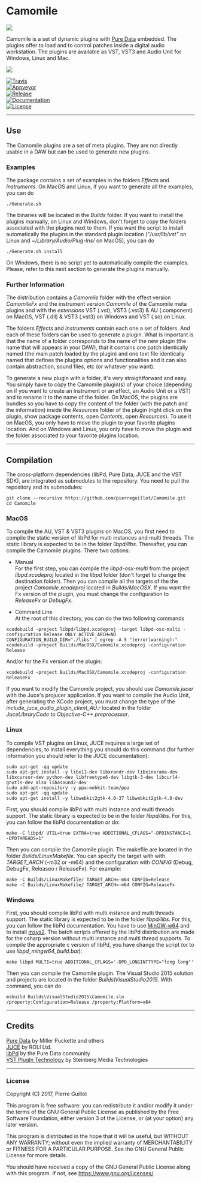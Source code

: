 # Camomile
![](https://cloud.githubusercontent.com/assets/1409918/13611206/9433a744-e561-11e5-8b30-7def4dd19cdd.png)

Camomile is a set of dynamic plugins with [Pure Data](http://msp.ucsd.edu/software.html) embedded. The plugins offer to load and to control patches inside a digital audio workstation. The plugins are available as VST, VST3 and Audio Unit for Windows, Linux and Mac.

![](https://user-images.githubusercontent.com/1409918/33525056-df370e88-d827-11e7-9a29-db05d3fc61c0.png)


[![Travis](https://img.shields.io/travis/pierreguillot/Camomile.svg?label=travis)](https://travis-ci.org/pierreguillot/Camomile)  
[![Appveyor](https://img.shields.io/appveyor/ci/pierreguillot/Camomile.svg?label=appveyor)](https://ci.appveyor.com/project/pierreguillot/camomile/history)  
[![Release](https://img.shields.io/github/release/pierreguillot/Camomile.svg)](https://github.com/pierreguillot/Camomile/releases/latest)  
[![Documentation](https://img.shields.io/badge/wiki-documentation-blue.svg)](https://github.com/pierreguillot/Camomile/wiki)  
[![License](https://img.shields.io/badge/License-GPL--v3-blue.svg)](https://github.com/pierreguillot/Camomile/blob/master/LICENSE)

---
## Use

The Camomile plugins are a set of meta plugins. They are not directly usable in a DAW but can be used to generate new plugins.

### Examples
The package contains a set of examples in the folders *Effects* and *Instruments*. On MacOS and Linux, if you want to generate all the examples, you can do
```
./Generate.sh
```
The binaries will be located in the *Builds* folder. If you want to install the plugins manually, on Linux and Windows, don't forget to copy the folders associated with the plugins next to them. If you want the script to install automatically the plugins in the standard plugin location (*"/usr/lib/vst"* on Linux and *~/Library/Audio/Plug-Ins/* on MacOS), you can do
```
./Generate.sh install
```
On Windows, there is no script yet to automatically compile the examples. Please, refer to this next section to generate the plugins manually.

### Further Information

The distribution contains a *Camomile* folder with the effect version *CamomileFx* and the instrument version *Camomile* of the Camomile meta plugins and with the *extensions* VST (.vst), VST3 (.vst3) & AU (.component) on MacOS, VST (.dll) & VST3 (.vst3) on Windows and VST (.so) on Linux.

The folders *Effects* and *Instruments* contain each one a set of folders. And each of these folders can be used to generate a plugin. What is important is that the name of a folder corresponds to the name of the new plugin (the name that will appears in your DAW), that it contains one patch identically named (the main patch loaded by the plugin) and one text file identically named that defines the plugins options and functionalities and it can also contain abstraction, sound files, etc (or whatever you want).

To generate a new plugin with a folder, it's very straightforward and easy. You simply have to copy the Camomile plugin(s) of your choice (depending on if you want to create an instrument or an effect, an Audio Unit or a VST) and to rename it to the name of the folder. On MacOS, the plugins are bundles so you have to copy the content of the folder (with the patch and the information) inside  the *Resources* folder of the plugin (right click on the plugin, show package contents, open *Contents*, open *Resources*). To use it on MacOS, you only have to move the plugin to your favorite plugins location. And on Windows and Linux, you only have to move the plugin and the folder associated to your favorite plugins location.

---
## Compilation
The cross-platform dependencies (libPd, Pure Data, JUCE and the VST SDK), are integrated as submodules to the repository. You need to pull the repository and its submodules:

```
git clone --recursive https://github.com/pierreguillot/Camomile.git  
cd Camomile
```

### MacOS
To compile the AU, VST & VST3 plugins on MacOS, you first need to compile the static version of libPd for multi instances and multi threads. The static library is expected to be in the folder *libpd/libs*.  Thereafter, you can compile the Camomile plugins. There two options:

- Manual  
For the first step, you can compile the *libpd-osx-multi* from the project *libpd.xcodeproj* located in the *libpd* folder (don't forget to change the destination folder). Then you can compile all the targets of the the project *Camomile.xcodeproj* located in *Builds/MacOSX*. If you want the Fx version of the plugin, you must change the configuration to *ReleaseFx* or *DebugFx*.

- Command Line  
 At the root of this directory, you can do the two following commands
```
xcodebuild -project libpd/libpd.xcodeproj -target libpd-osx-multi -configuration Release ONLY_ACTIVE_ARCH=NO CONFIGURATION_BUILD_DIR="./libs" | egrep -A 5 "(error|warning):"
xcodebuild -project Builds/MacOSX/Camomile.xcodeproj -configuration Release
```
And/or for the Fx version of the plugin:
```
xcodebuild -project Builds/MacOSX/Camomile.xcodeproj -configuration ReleaseFx
```

If you want to modify the Camomile project, you should use *Camomile.jucer* with the Juce's projucer application. If you want to compile the Audio Unit, after generating the XCode project, you must change the type of the *include_juce_audio_plugin_client_AU.r* located in the folder *JuceLibraryCode* to *Objective-C++ preprocessor*.

### Linux
To compile VST plugins on Linux, JUCE requires a large set of dependencies, to install everything you should do this command (for further information you should refer to the JUCE documentation):
```
sudo apt-get -qq update
sudo apt-get install -y libx11-dev libxrandr-dev libxinerama-dev libxcursor-dev python-dev libfreetype6-dev libgtk-3-dev libcurl4-gnutls-dev alsa libasound2-dev
sudo add-apt-repository -y ppa:webkit-team/ppa
sudo apt-get -qq update
sudo apt-get install -y libwebkit2gtk-4.0-37 libwebkit2gtk-4.0-dev
```

First, you should compile libPd with multi instance and multi threads support. The static library is expected to be in the folder *libpd/libs*. For this, you can follow the libPd documentation or do:

```
make -C libpd/ UTIL=true EXTRA=true ADDITIONAL_CFLAGS="-DPDINSTANCE=1 -DPDTHREADS=1"
```
Then you can compile the Camomile plugin. The makefile are located in the folder *Builds/LinuxMakefile*. You can specify the target with with *TARGET_ARCH* (-m32 or -m64) and the configuration with *CONFIG* (Debug, DebugFx, Releaseo r ReleaseFx). For example:
```
make -C Builds/LinuxMakefile/ TARGET_ARCH=-m64 CONFIG=Release
make -C Builds/LinuxMakefile/ TARGET_ARCH=-m64 CONFIG=ReleaseFx
```
### Windows

First, you should compile libPd with multi instance and multi threads support. The static library is expected to be in the folder *libpd/libs*. For this, you can follow the libPd documentation. You have to use [MinGW-w64](http://mingw-w64.org/doku.php) and to install [msys2](http://msys2.github.io/). The batch scripts offered by the libPd distribution are made for the csharp version without multi instance and multi thread supports. To compile the appropriate c version of libPd, you have change the script (or to use *libpd_mingw64_build.bat*):
```
make libpd MULTI=true ADDITIONAL_CFLAGS='-DPD_LONGINTTYPE="long long"'
```

Then you can compile the Camomile plugin. The Visual Studio 2015 solution and projects are located in the folder *Builds\VisualStudio2015*. With command, you can do
```
msbuild Builds\VisualStudio2015\Camomile.sln /property:Configuration=Release /property:Platform=x64
```

---
## Credits

[Pure Data](http://msp.ucsd.edu/software.html) by Miller Puckette and others  
[JUCE](http://www.juce.com)  by ROLI Ltd.  
[libPd](https://github.com/libpd/libpd) by the Pure Data community  
[VST PlugIn Technology](https://www.steinberg.net/en/company/developers.html) by Steinberg Media Technologies

---
### License

Copyright (C) 2017, Pierre Guillot

This program is free software: you can redistribute it and/or modify
it under the terms of the GNU General Public License as published by
the Free Software Foundation, either version 3 of the License, or
(at your option) any later version.

This program is distributed in the hope that it will be useful,
but WITHOUT ANY WARRANTY; without even the implied warranty of
MERCHANTABILITY or FITNESS FOR A PARTICULAR PURPOSE.  See the
GNU General Public License for more details.

You should have received a copy of the GNU General Public License
along with this program.  If not, see <https://www.gnu.org/licenses/>.
